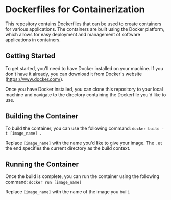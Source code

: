 # Dockerfiles for Containerization
This repository contains Dockerfiles that can be used to create containers for various applications. The containers are built using the Docker platform, which allows for easy deployment and management of software applications in containers.

## Getting Started
To get started, you'll need to have Docker installed on your machine. If you don't have it already, you can download it from Docker's website (https://www.docker.com/).

Once you have Docker installed, you can clone this repository to your local machine and navigate to the directory containing the Dockerfile you'd like to use.

## Building the Container
To build the container, you can use the following command:
```docker build -t [image_name] .```

Replace ```[image_name]``` with the name you'd like to give your image. The . at the end specifies the current directory as the build context.

## Running the Container
Once the build is complete, you can run the container using the following command:
```docker run [image_name]```

Replace ```[image_name]``` with the name of the image you built.
